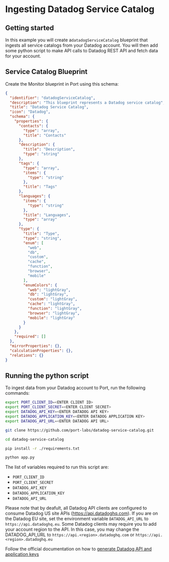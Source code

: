 # Ingesting Datadog Service Catalog


## Getting started

In this example you will create a`datadogServiceCatalog` blueprint that ingests all service catalogs from your Datadog account. You will then add some python script to make API calls to Datadog REST API and fetch data for your account.

## Service Catalog Blueprint
Create the Monitor blueprint in Port using this schema:

```json 
{
  "identifier": "datadogServiceCatalog",
  "description": "This blueprint represents a Datadog service catalog",
  "title": "Datadog Service Catalog",
  "icon": "Datadog",
  "schema": {
    "properties": {
      "contacts": {
        "type": "array",
        "title": "Contacts"
      },
      "description": {
        "title": "Description",
        "type": "string"
      },
      "tags": {
        "type": "array",
        "items": {
          "type": "string"
        },
        "title": "Tags"
      },
      "languages": {
        "items": {
          "type": "string"
        },
        "title": "Languages",
        "type": "array"
      },
      "type": {
        "title": "Type",
        "type": "string",
        "enum": [
          "web",
          "db",
          "custom",
          "cache",
          "function",
          "browser",
          "mobile"
        ],
        "enumColors": {
          "web": "lightGray",
          "db": "lightGray",
          "custom": "lightGray",
          "cache": "lightGray",
          "function": "lightGray",
          "browser": "lightGray",
          "mobile": "lightGray"
        }
      }
    },
    "required": []
  },
  "mirrorProperties": {},
  "calculationProperties": {},
  "relations": {}
}
```

## Running the python script

To ingest data from your Datadog account to Port, run the following commands: 

```bash
export PORT_CLIENT_ID=<ENTER CLIENT ID>
export PORT_CLIENT_SECRET=<ENTER CLIENT SECRET>
export DATADOG_API_KEY=<ENTER DATADOG API KEY>
export DATADOG_APPLICATION_KEY=<ENTER DATADOG APPLICATION KEY>
export DATADOG_API_URL=<ENTER DATADOG API URL>

git clone https://github.com/port-labs/datadog-service-catalog.git

cd datadog-service-catalog

pip install -r ./requirements.txt

python app.py
```

The list of variables required to run this script are:
- `PORT_CLIENT_ID`
- `PORT_CLIENT_SECRET`
- `DATADOG_API_KEY`
- `DATADOG_APPLICATION_KEY`
- `DATADOG_API_URL`

Please note that by deafult, all Datadog API clients are configured to consume Datadog US site APIs (https://api.datadoghq.com). If you are on the Datadog EU site, set the environment variable `DATADOG_API_URL` to `https://api.datadoghq.eu`. Some Datadog clients may require you to add your account region to the API. In this case, you may change the DATADOG_API_URL to `https://api.<region>.datadoghq.com` or `https://api.<region>.datadoghq.eu`

Follow the official documentation on how to [generate Datadog API and application keys](https://docs.datadoghq.com/api/latest/)